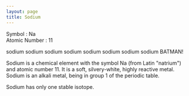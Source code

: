 ```yaml
---
layout: page
title: Sodium
---
```



Symbol : Na  
Atomic Number : 11  

sodium sodium sodium sodium sodium sodium sodium sodium BATMAN!

Sodium is a chemical element with the symbol Na (from Latin "natrium") and atomic number 11. 
It is a soft, silvery-white, highly reactive metal. Sodium is an alkali metal, being in group 1 of the periodic table.

Sodium has only one stable isotope.



